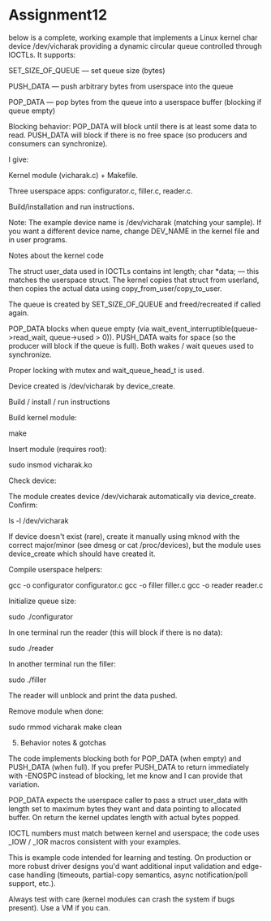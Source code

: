 # Assignment12

below is a complete, working example that implements a Linux kernel char device /dev/vicharak providing a dynamic circular queue controlled through IOCTLs. It supports:

SET_SIZE_OF_QUEUE — set queue size (bytes)

PUSH_DATA — push arbitrary bytes from userspace into the queue

POP_DATA — pop bytes from the queue into a userspace buffer (blocking if queue empty)

Blocking behavior: POP_DATA will block until there is at least some data to read. PUSH_DATA will block if there is no free space (so producers and consumers can synchronize).

I give:

Kernel module (vicharak.c) + Makefile.

Three userspace apps: configurator.c, filler.c, reader.c.

Build/installation and run instructions.

Note: The example device name is /dev/vicharak (matching your sample). If you want a different device name, change DEV_NAME in the kernel file and in user programs.

Notes about the kernel code

The struct user_data used in IOCTLs contains int length; char *data; — this matches the userspace struct. The kernel copies that struct from userland, then copies the actual data using copy_from_user/copy_to_user.

The queue is created by SET_SIZE_OF_QUEUE and freed/recreated if called again.

POP_DATA blocks when queue empty (via wait_event_interruptible(queue->read_wait, queue->used > 0)). PUSH_DATA waits for space (so the producer will block if the queue is full). Both wakes / wait queues used to synchronize.

Proper locking with mutex and wait_queue_head_t is used.

Device created is /dev/vicharak by device_create.

Build / install / run instructions

Build kernel module:

make


Insert module (requires root):

sudo insmod vicharak.ko


Check device:

The module creates device /dev/vicharak automatically via device_create. Confirm:

ls -l /dev/vicharak


If device doesn't exist (rare), create it manually using mknod with the correct major/minor (see dmesg or cat /proc/devices), but the module uses device_create which should have created it.

Compile userspace helpers:

gcc -o configurator configurator.c
gcc -o filler filler.c
gcc -o reader reader.c


Initialize queue size:

sudo ./configurator


In one terminal run the reader (this will block if there is no data):

sudo ./reader


In another terminal run the filler:

sudo ./filler


The reader will unblock and print the data pushed.

Remove module when done:

sudo rmmod vicharak
make clean

5) Behavior notes & gotchas

The code implements blocking both for POP_DATA (when empty) and PUSH_DATA (when full). If you prefer PUSH_DATA to return immediately with -ENOSPC instead of blocking, let me know and I can provide that variation.

POP_DATA expects the userspace caller to pass a struct user_data with length set to maximum bytes they want and data pointing to allocated buffer. On return the kernel updates length with actual bytes popped.

IOCTL numbers must match between kernel and userspace; the code uses _IOW / _IOR macros consistent with your examples.

This is example code intended for learning and testing. On production or more robust driver designs you'd want additional input validation and edge-case handling (timeouts, partial-copy semantics, async notification/poll support, etc.).

Always test with care (kernel modules can crash the system if bugs present). Use a VM if you can.
